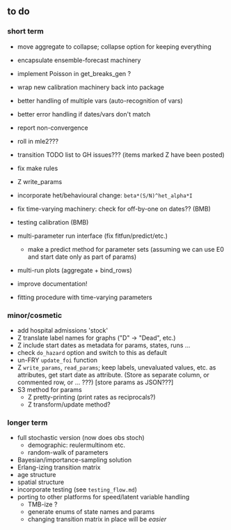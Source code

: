 ## to do

### short term

* move aggregate to collapse; collapse option for keeping everything

* encapsulate ensemble-forecast machinery
* implement Poisson in get_breaks_gen ?
* wrap new calibration machinery back into package
* better handling of multiple vars (auto-recognition of vars)
* better error handling if dates/vars don't match
* report non-convergence
* roll in mle2???

* transition TODO list to GH issues??? (items marked Z have been posted)
* fix make rules
* Z write_params
* incorporate het/behavioural change: `beta*(S/N)^het_alpha*I`
* fix time-varying machinery: check for off-by-one on dates?? (BMB)
* testing calibration (BMB)
* multi-parameter run interface (fix fitfun/predict/etc.)
    * make a predict method for parameter sets (assuming we can use E0 and start date only as part of params)
* multi-run plots (aggregate + bind_rows)	
* improve documentation!
* fitting procedure with time-varying parameters

### minor/cosmetic

* add hospital admissions 'stock'
* Z translate label names for graphs ("D" -> "Dead", etc.)
* Z include start dates as metadata for params, states, runs ... 
* check `do_hazard` option and switch to this as default
* un-FRY `update_foi` function
* Z `write_params`, `read_params`; keep labels, unevaluated values, etc. as attributes, get start date as attribute. (Store as separate column, or commented row, or ... ???) [store params as JSON???]
* S3 method for params
    * Z pretty-printing (print rates as reciprocals?)
	* Z transform/update method?

	
### longer term

* full stochastic version (now does obs stoch)
    * demographic: reulermultinom etc.
    * random-walk of parameters
* Bayesian/importance-sampling solution
* Erlang-izing transition matrix
* age structure
* spatial structure
* incorporate testing (see `testing_flow.md`)
* porting to other platforms for speed/latent variable handling 
     * TMB-ize ?
	 * generate enums of state names and params
	 * changing transition matrix in place will be *easier*

